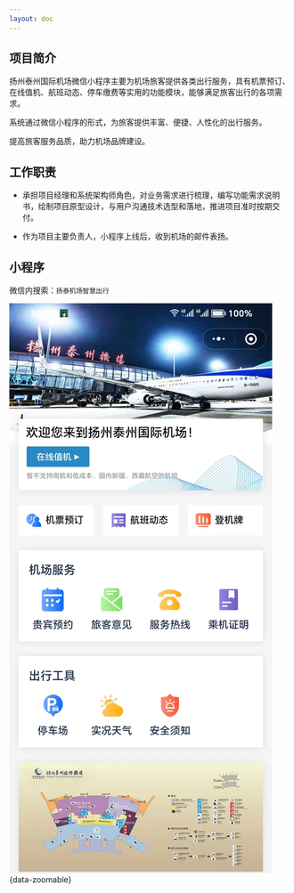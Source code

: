```yaml
---
layout: doc
---
```


## 项目简介 ##

扬州泰州国际机场微信小程序主要为机场旅客提供各类出行服务，具有机票预订、在线值机、航班动态、停车缴费等实用的功能模块，能够满足旅客出行的各项需求。
>
系统通过微信小程序的形式，为旅客提供丰富、便捷、人性化的出行服务。
>
提高旅客服务品质，助力机场品牌建设。

## 工作职责 ##

- 承担项目经理和系统架构师角色，对业务需求进行梳理，编写功能需求说明书，绘制项目原型设计，与用户沟通技术选型和落地，推进项目准时按期交付。

- 作为项目主要负责人，小程序上线后，收到机场的邮件表扬。

## 小程序 ##

微信内搜索：`扬泰机场智慧出行`

![扬泰机场智慧出行小程序](../public/images/cmono-%E5%BE%AE%E4%BF%A1%E5%9B%BE%E7%89%87_20230718132006.jpg){data-zoomable}
